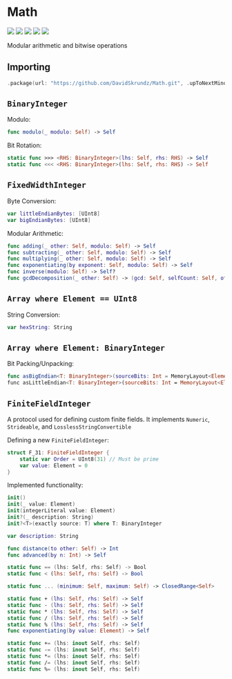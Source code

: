 # Math

[![](https://img.shields.io/badge/Swift-4.2-orange.svg)][1]
[![](https://img.shields.io/badge/os-macOS%20|%20Linux-lightgray.svg)][1]
[![](https://travis-ci.com/DavidSkrundz/Math.svg?branch=master)][2]
[![](https://codebeat.co/badges/1be2981d-cfc2-42d3-aa44-1451a1660d60)][3]
[![](https://codecov.io/gh/DavidSkrundz/Math/branch/master/graph/badge.svg)][4]

[1]: https://swift.org/download/#releases
[2]: https://travis-ci.com/DavidSkrundz/Math
[3]: https://codebeat.co/projects/github-com-davidskrundz-math-master
[4]: https://codecov.io/gh/DavidSkrundz/Math

Modular arithmetic and bitwise operations

## Importing

```Swift
.package(url: "https://github.com/DavidSkrundz/Math.git", .upToNextMinor(from: "1.3.0"))
```

## `BinaryInteger`

Modulo:

```Swift
func modulo(_ modulo: Self) -> Self
```

Bit Rotation:

```Swift
static func >>> <RHS: BinaryInteger>(lhs: Self, rhs: RHS) -> Self
static func <<< <RHS: BinaryInteger>(lhs: Self, rhs: RHS) -> Self
```

## `FixedWidthInteger`

Byte Conversion:

```Swift
var littleEndianBytes: [UInt8]
var bigEndianBytes: [UInt8]
```

Modular Arithmetic:

```Swift
func adding(_ other: Self, modulo: Self) -> Self
func subtracting(_ other: Self, modulo: Self) -> Self
func multiplying(_ other: Self, modulo: Self) -> Self
func exponentiating(by exponent: Self, modulo: Self) -> Self
func inverse(modulo: Self) -> Self?
func gcdDecomposition(_ other: Self) -> (gcd: Self, selfCount: Self, otherCount: Self)
```

## `Array where Element == UInt8`

String Conversion:

```Swift
var hexString: String
```

## `Array where Element: BinaryInteger`

Bit Packing/Unpacking:

```Swift
func asBigEndian<T: BinaryInteger>(sourceBits: Int = MemoryLayout<Element>.size * 8, resultBits: Int = MemoryLayout<T>.size * 8) -> [T]
func asLittleEndian<T: BinaryInteger>(sourceBits: Int = MemoryLayout<Element>.size * 8, resultBits: Int = MemoryLayout<T>.size * 8) -> [T]
```

## `FiniteFieldInteger`

A protocol used for defining custom finite fields. It implements `Numeric`, `Strideable`, and `LosslessStringConvertible`

Defining a new `FiniteFieldInteger`:

```Swift
struct F_31: FiniteFieldInteger {
	static var Order = UInt8(31) // Must be prime
	var value: Element = 0
}
```

Implemented functionality:

```Swift
init()
init(_ value: Element)
init(integerLiteral value: Element)
init?(_ description: String)
init?<T>(exactly source: T) where T: BinaryInteger

var description: String

func distance(to other: Self) -> Int
func advanced(by n: Int) -> Self

static func == (lhs: Self, rhs: Self) -> Bool
static func < (lhs: Self, rhs: Self) -> Bool

static func ... (minimum: Self, maximum: Self) -> ClosedRange<Self>

static func + (lhs: Self, rhs: Self) -> Self
static func - (lhs: Self, rhs: Self) -> Self
static func * (lhs: Self, rhs: Self) -> Self
static func / (lhs: Self, rhs: Self) -> Self
static func % (lhs: Self, rhs: Self) -> Self
func exponentiating(by value: Element) -> Self

static func += (lhs: inout Self, rhs: Self)
static func -= (lhs: inout Self, rhs: Self)
static func *= (lhs: inout Self, rhs: Self)
static func /= (lhs: inout Self, rhs: Self)
static func %= (lhs: inout Self, rhs: Self)
```
